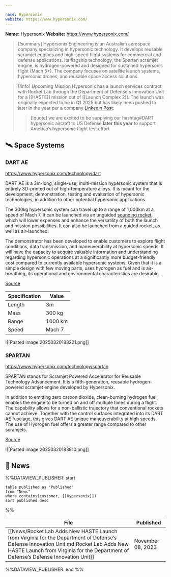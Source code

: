 ```yaml
---

name: Hypersonix
website: https://www.hypersonix.com/
---
```


**Name:** Hypersonix
**Website:** https://www.hypersonix.com/

>[!summary]
>Hypersonix Engineering is an Australian aerospace company specializing in hypersonic technology. It develops reusable scramjet engines and high-speed flight systems for commercial and defense applications. Its flagship technology, the Spartan scramjet engine, is hydrogen-powered and designed for sustained hypersonic flight (Mach 5+). The company focuses on satellite launch systems, hypersonic drones, and reusable space access solutions.

>[!info] Upcoming Mission
>Hypersonix has a launch services contract with Rocket Lab through the Department of Defense's Innovation Unit for a [[HASTE]] mission out of [[Launch Complex 2]].  The launch was originally expected to be in Q1 2025 but has likely been pushed to later in the year per a company [Linkedin Post](https://www.linkedin.com/posts/hypersonixau_dart-hypersonics-scramjets-activity-7299589828147298304-shQN/):
>>[!quote] we are excited to be supplying our hashtag#DART hypersonic aircraft to US Defense **later this year** to support America’s hypersonic flight test effort
>

## 🛰️ Space Systems

### DART AE

https://www.hypersonix.com/technology/dart

DART AE is a 3m-long, single-use, multi-mission hypersonic system that is entirely 3D-printed out of high-temperature alloys. It is meant for the development, demonstration, testing and evaluation of hypersonic technologies, in addition to other potential hypersonic applications.

The 300kg hypersonic system can travel up to a range of 1,000km at a speed of Mach 7. It can be launched via an unguided [sounding rocket](https://www.nasa.gov/soundingrockets/), which will lower expenses and enhance the versatility of both the launch and mission possibilities. It can also be launched from a guided rocket, as well as air-launched.

The demonstrator has been developed to enable customers to explore flight conditions, data transmission, and maneuverability at hypersonic speeds. It will have the capacity to acquire valuable information and understanding regarding hypersonic operations at a significantly more budget-friendly cost compared to currently available hypersonic systems.  Given that it is a simple design with few moving parts, uses hydrogen as fuel and is air-breathing, its operational and environmental characteristics are desirable.

[Source](https://www.airforce-technology.com/projects/dart-ae-hypersonic-vehicle-australia/?cf-view)

| Specification | Value   |
| ------------- | ------- |
| Length        | 3m      |
| Mass          | 300 kg  |
| Range         | 1000 km |
| Speed         | Mach 7  |

![[Pasted image 20250320183221.png]]

### SPARTAN

https://www.hypersonix.com/technology/spartan

SPARTAN stands for Scramjet Powered Accelerator for Reusable Technology Advancement. It is a fifth-generation, reusable hydrogen-powered scramjet engine developed by Hypersonix.

In addition to emitting zero carbon dioxide, clean-burning hydrogen fuel enables the engine to be turned on and off multiple times during a flight. The capability allows for a non-ballistic trajectory that conventional rockets cannot achieve. Together with the control surfaces integrated into its DART AE fuselage, this gives DART AE unique maneuverability at high speeds. The use of Hydrogen fuel offers a greater range compared to other scramjets.

[Source](https://www.airforce-technology.com/projects/dart-ae-hypersonic-vehicle-australia/?cf-view)

![[Pasted image 20250320183810.png]]

## 📰 News
%%DATAVIEW_PUBLISHER: start
```
table published as "Published"
from "News"
where contains(customer, [[Hypersonix]])
sort published desc
```
%%

| File                                                                                                                                                                                                                       | Published         |
| -------------------------------------------------------------------------------------------------------------------------------------------------------------------------------------------------------------------------- | ----------------- |
| [[News/Rocket Lab Adds New HASTE Launch from Virginia for the Department of Defense’s Defense Innovation Unit.md\|Rocket Lab Adds New HASTE Launch from Virginia for the Department of Defense’s Defense Innovation Unit]] | November 08, 2023 |

%%DATAVIEW_PUBLISHER: end %%
